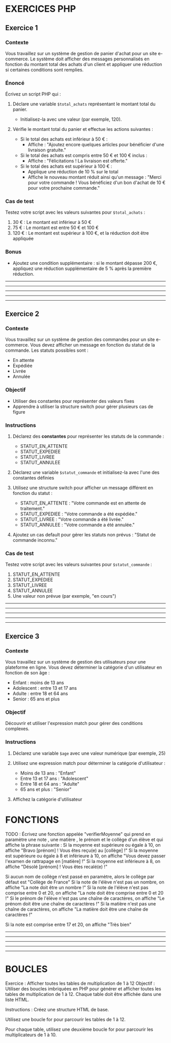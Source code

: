 # EXERCICES PHP

## Exercice 1

### Contexte
Vous travaillez sur un système de gestion de panier d'achat pour un site e-commerce. Le système doit afficher des messages personnalisés en fonction du montant total des achats d'un client et appliquer une réduction si certaines conditions sont remplies.

### Énoncé
Écrivez un script PHP qui :

1. Déclare une variable `$total_achats` représentant le montant total du panier.
    - Initialisez-la avec une valeur (par exemple, 120).

2. Vérifie le montant total du panier et effectue les actions suivantes :
    - Si le total des achats est inférieur à 50 € :
      - Affiche : "Ajoutez encore quelques articles pour bénéficier d'une livraison gratuite."
    - Si le total des achats est compris entre 50 € et 100 € inclus :
      - Affiche : "Félicitations ! La livraison est offerte."
    - Si le total des achats est supérieur à 100 € :
      - Applique une réduction de 10 % sur le total
      - Affiche le nouveau montant réduit ainsi qu'un message : "Merci pour votre commande ! Vous bénéficiez d'un bon d'achat de 10 € pour votre prochaine commande."

### Cas de test
Testez votre script avec les valeurs suivantes pour `$total_achats` :
1. 30 € : Le montant est inférieur à 50 €
2. 75 € : Le montant est entre 50 € et 100 €
3. 120 € : Le montant est supérieur à 100 €, et la réduction doit être appliquée

### Bonus
- Ajoutez une condition supplémentaire : si le montant dépasse 200 €, appliquez une réduction supplémentaire de 5 % après la première réduction.


<hr><hr><hr><hr><hr>


## Exercice 2

### Contexte
Vous travaillez sur un système de gestion des commandes pour un site e-commerce. Vous devez afficher un message en fonction du statut de la commande. Les statuts possibles sont :
- En attente
- Expédiée
- Livrée 
- Annulée

### Objectif
- Utiliser des constantes pour représenter des valeurs fixes
- Apprendre à utiliser la structure switch pour gérer plusieurs cas de figure

### Instructions
1. Déclarez des **constantes** pour représenter les statuts de la commande :
    - STATUT_EN_ATTENTE
    - STATUT_EXPEDIEE 
    - STATUT_LIVREE
    - STATUT_ANNULEE

2. Déclarez une variable `$statut_commande` et initialisez-la avec l'une des constantes définies

3. Utilisez une structure switch pour afficher un message différent en fonction du statut :
    - STATUT_EN_ATTENTE : "Votre commande est en attente de traitement."
    - STATUT_EXPEDIEE : "Votre commande a été expédiée."
    - STATUT_LIVREE : "Votre commande a été livrée."
    - STATUT_ANNULEE : "Votre commande a été annulée."

4. Ajoutez un cas default pour gérer les statuts non prévus : "Statut de commande inconnu."

### Cas de test
Testez votre script avec les valeurs suivantes pour `$statut_commande` :
1. STATUT_EN_ATTENTE
2. STATUT_EXPEDIEE
3. STATUT_LIVREE
4. STATUT_ANNULEE
5. Une valeur non prévue (par exemple, "en cours")


<hr><hr><hr><hr><hr>


## Exercice 3

### Contexte
Vous travaillez sur un système de gestion des utilisateurs pour une plateforme en ligne. Vous devez déterminer la catégorie d'un utilisateur en fonction de son âge :
- Enfant : moins de 13 ans
- Adolescent : entre 13 et 17 ans
- Adulte : entre 18 et 64 ans
- Senior : 65 ans et plus

### Objectif
Découvrir et utiliser l'expression match pour gérer des conditions complexes.

### Instructions
1. Déclarez une variable `$age` avec une valeur numérique (par exemple, 25)

2. Utilisez une expression match pour déterminer la catégorie d'utilisateur :
    - Moins de 13 ans : "Enfant"
    - Entre 13 et 17 ans : "Adolescent"
    - Entre 18 et 64 ans : "Adulte"
    - 65 ans et plus : "Senior"

3. Affichez la catégorie d'utilisateur


# FONCTIONS

TODO :
Écrivez une fonction appelée "verifierMoyenne" qui prend en paramètre une note , une matière , le prénom et le collège d'un élève et qui affiche la phrase suivante :
Si la moyenne est supérieure ou égale à 10, on affiche "Bravo [prénom] ! Vous êtes reçu(e) au [collège] !"
Si la moyenne est supérieure ou égale à 8 et inférieure à 10, on affiche "Vous devez passer l'examen de rattrapage en [matière] !"
Si la moyenne est inférieure à 8, on affiche "Désolé [prénom] ! Vous êtes recalé(e) !"

Si aucun nom de collège n'est passé en paramètre, alors le collège par défaut est "Collège de France"
Si la note de l'élève n'est pas un nombre, on affiche "La note doit être un nombre !"
Si la note de l'élève n'est pas comprise entre 0 et 20, on affiche "La note doit être comprise entre 0 et 20 !"
Si le prénom de l'élève n'est pas une chaîne de caractères, on affiche "Le prénom doit être une chaîne de caractères !"
Si la matière n'est pas une chaîne de caractères, on affiche "La matière doit être une chaîne de caractères !"

Si la note est comprise entre 17 et 20, on affiche "Très bien"



<hr><hr><hr><hr><hr>

# BOUCLES


Exercice : Afficher toutes les tables de multiplication de 1 à 12
Objectif :
Utiliser des boucles imbriquées en PHP pour générer et afficher toutes les tables de multiplication de 1 à 12. Chaque table doit être affichée dans une liste HTML.

Instructions :
Créez une structure HTML de base.

Utilisez une boucle for pour parcourir les tables de 1 à 12.

Pour chaque table, utilisez une deuxième boucle for pour parcourir les multiplicateurs de 1 à 10.
